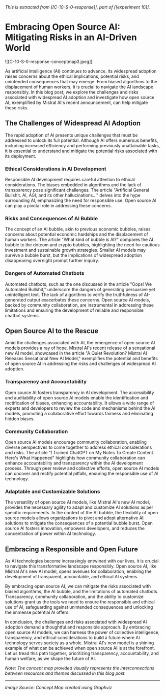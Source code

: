 
*This is extracted from [[C-10-S-0-response]], part of [[experiment 10]].*

# Embracing Open Source AI: Mitigating Risks in an AI-Driven World  

![[C-10-S-0-response-conceptmap3.jpeg]]
    
As artificial intelligence (AI) continues to advance, its widespread adoption raises concerns about the ethical implications, potential risks, and unintended consequences that may emerge. From biased algorithms to the displacement of human workers, it is crucial to navigate the AI landscape responsibly. In this blog post, we explore the challenges and risks associated with widespread AI adoption and investigate how open source AI, exemplified by Mistral AI's recent announcement, can help mitigate these risks.  
  
## The Challenges of Widespread AI Adoption  
  
The rapid adoption of AI presents unique challenges that must be addressed to unlock its full potential. Although AI offers numerous benefits, including increased efficiency and performing previously unattainable tasks, it is essential to understand and mitigate the potential risks associated with its deployment.  
  
### Ethical Considerations in AI Development  
  
Responsible AI development requires careful attention to ethical considerations. The biases embedded in algorithms and the lack of transparency pose significant challenges. The article "Artificial General Bullshit. AI, AGI, and its other hallucinations…" delves into the hype surrounding AI, emphasizing the need for responsible use. Open source AI can play a pivotal role in addressing these concerns.  
  
### Risks and Consequences of AI Bubble  
  
The concept of an AI bubble, akin to previous economic bubbles, raises concerns about potential economic hardships and the displacement of human workers. The article "What kind of bubble is AI?" compares the AI bubble to the dotcom and crypto bubbles, highlighting the need for cautious investment and sustainable growth strategies. Smaller AI models may survive a bubble burst, but the implications of widespread adoption disappearing overnight prompt further inquiry.  
  
### Dangers of Automated Chatbots  
  
Automated chatbots, such as the one discussed in the article "Oops! We Automated Bullshit," underscore the dangers of generating persuasive yet unintelligent text. The lack of algorithms to verify the truthfulness of AI-generated output exacerbates these concerns. Open source AI models, backed by community collaboration, are instrumental in addressing these limitations and ensuring the development of reliable and responsible chatbot systems.  
  
## Open Source AI to the Rescue  
  
Amid the challenges associated with AI, the emergence of open source AI models provides a ray of hope. Mistral AI's recent release of a sensational new AI model, showcased in the article "A Quiet Revolution? Mistral AI Releases Sensational New AI Model," exemplifies the potential and benefits of open source AI in addressing the risks and challenges of widespread AI adoption.  
  
### Transparency and Accountability  
  
Open source AI fosters transparency in AI development. The accessibility and auditability of open source AI models enable the identification and rectification of biases, enhancing accountability. It allows a wide range of experts and developers to review the code and mechanisms behind the AI models, promoting a collaborative effort towards fairness and eliminating hidden biases.  
  
### Community Collaboration  
  
Open source AI models encourage community collaboration, enabling diverse perspectives to come together to address ethical considerations and risks. The article "I Trained ChatGPT on My Notes To Create Content. Here's What Happened" highlights how community collaboration can enhance accountability and transparency within the AI development process. Through peer review and collective efforts, open source AI models can uncover and rectify potential pitfalls, ensuring the responsible use of AI technology.  
  
### Adaptable and Customizable Solutions  
  
The versatility of open source AI models, like Mistral AI's new AI model, provides the necessary agility to adapt and customize AI solutions as per specific requirements. In the context of the AI bubble, the flexibility of open source models allows organizations to pivot and adopt alternative AI solutions to mitigate the consequences of a potential bubble burst. Open source AI fosters innovation, empowers developers, and reduces the concentration of power within AI technology.  
  
## Embracing a Responsible and Open Future  
  
As AI technologies become increasingly entwined with our lives, it is crucial to navigate this transformative landscape responsibly. Open source AI, like Mistral AI's new AI model, opens avenues for collaboration, enabling the development of transparent, accountable, and ethical AI systems.  
  
By embracing open source AI, we can mitigate the risks associated with biased algorithms, the AI bubble, and the limitations of automated chatbots. Transparency, community collaboration, and the ability to customize solutions grant us the tools we need to ensure the responsible and ethical use of AI, safeguarding against unintended consequences and unlocking the immense potential AI offers.  
  
In conclusion, the challenges and risks associated with widespread AI adoption demand a thoughtful and responsible approach. By embracing open source AI models, we can harness the power of collective intelligence, transparency, and ethical considerations to build a future where AI technology serves society as a whole. Mistral AI's new model is a shining example of what can be achieved when open source AI is at the forefront. Let us tread this path together, prioritizing transparency, accountability, and human welfare, as we shape the future of AI.  
  
*Note: The concept map provided visually represents the interconnections between resources and themes discussed in this blog post.*  

---  
  
*Image Source: Concept Map created using Graphviz*
